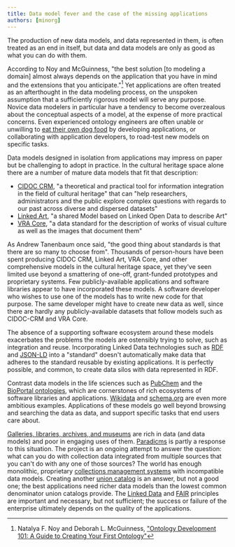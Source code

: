 ```yaml
---
title: Data model fever and the case of the missing applications
authors: [minorg]
---
```


The production of new data models, and data represented in them, is often treated as an end in itself, but data and data models are only as good as what you can do with them.

<!--truncate-->

According to Noy and McGuinness, "the best solution [to modeling a domain] almost always depends on the application that you have in mind and the extensions that you anticipate."[^1] Yet applications are often treated as an afterthought in the data modeling process, on the unspoken assumption that a sufficiently rigorous model will serve any purpose. Novice data modelers in particular have a tendency to become overzealous about the conceptual aspects of a model, at the expense of more practical concerns. Even experienced ontology engineers are often unable or unwilling to [eat their own dog food](https://en.wikipedia.org/wiki/Eating_your_own_dog_food) by developing applications, or collaborating with application developers, to road-test new models on specific tasks. 

Data models designed in isolation from applications may impress on paper but be challenging to adopt in practice. In the cultural heritage space alone there are a number of mature data models that fit that description:

* [CIDOC CRM](https://www.cidoc-crm.org/), "a theoretical and practical tool for information integration in the field of cultural heritage" that can "help researchers, administrators and the public explore complex questions with regards to our past across diverse and dispersed datasets"
* [Linked Art](https://linked.art/), "a shared Model based on Linked Open Data to describe Art"
* [VRA Core](https://www.loc.gov/standards/vracore/), "a data standard for the description of works of visual culture as well as the images that document them"

As Andrew Tanenbaum once said, "the good thing about standards is that there are so many to choose from". Thousands of person-hours have been spent producing CIDOC CRM, Linked Art, VRA Core, and other comprehensive models in the cultural heritage space, yet they've seen limited use beyond a smattering of one-off, grant-funded prototypes and proprietary systems. Few publicly-available applications and software libraries appear to have incorporated these models. A software developer who wishes to use one of the models has to write new code for that purpose. The same developer might have to create new data as well, since there are hardly any publicly-available datasets that follow models such as CIDOC-CRM and VRA Core.

The absence of a supporting software ecosystem around these models exacerbates the problems the models are ostensibly trying to solve, such as integration and reuse. Incorporating Linked Data technologies such as [RDF](https://www.w3.org/RDF/) and [JSON-LD](https://json-ld.org/) into a "standard" doesn't automatically make data that adheres to the standard reusable by existing applications. It is perfectly possible, and common, to create data silos with data represented in RDF.

Contrast data models in the life sciences such as [PubChem](https://pubchem.ncbi.nlm.nih.gov/) and the [BioPortal ontologies](https://bioportal.bioontology.org/), which are cornerstones of rich ecosystems of software libraries and applications. [Wikidata](https://wikidata.org/) and [schema.org](https://schema.org/) are even more ambitious examples. Applications of these models go well beyond browsing and searching the data as data, and support specific tasks that end users care about.

[Galleries, libraries, archives, and museums](https://en.wikipedia.org/wiki/GLAM_(cultural_heritage)) are rich in data (and data models) and poor in engaging uses of them. [Paradicms](https://paradicms.org/) is partly a response to this situation. The project is an ongoing attempt to answer the question: what can you do with collection data integrated from multiple sources that you can't do with any one of those sources? The world has enough monolithic, proprietary [collections management systems](https://en.wikipedia.org/wiki/Collections_management_system) with incompatible data models. Creating another [union catalog](https://en.wikipedia.org/wiki/Union_catalog) is an answer, but not a good one; the best applications need richer data models than the lowest common denominator union catalogs provide. The [Linked Data](https://www.w3.org/wiki/LinkedData) and [FAIR](https://www.go-fair.org/fair-principles/) principles are important and necessary, but not sufficient; the success or failure of the enterprise ultimately depends on the quality of the applications.


[^1]: Natalya F. Noy and Deborah L. McGuinness, ["Ontology Development 101: A Guide to Creating Your
First Ontology"](https://protege.stanford.edu/publications/ontology_development/ontology101.pdf)
